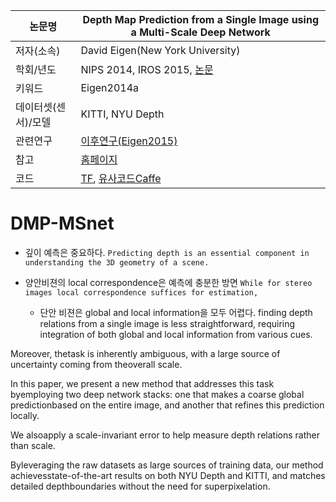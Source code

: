 |논문명 |Depth Map Prediction from a Single Image using a Multi-Scale Deep Network |
| --- | --- |
| 저자\(소속\) | David Eigen\(New York University\) |
| 학회/년도 | NIPS 2014, IROS 2015, [논문](https://arxiv.org/abs/1406.2283) |
| 키워드 | Eigen2014a|
| 데이터셋(센서)/모델 |KITTI, NYU Depth |
| 관련연구| [이후연구(Eigen2015)](http://www.cs.nyu.edu/~deigen/dnl/)|
| 참고 |[홈페이지](https://www.cs.nyu.edu/~deigen/depth/) |
| 코드 |[TF](https://github.com/MasazI/cnn_depth_tensorflow), [유사코드Caffe](https://github.com/ayanc/mdepth) |

# DMP-MSnet

- 깊이 예측은 중요하다. `Predicting depth is an essential component in understanding the 3D geometry of a scene. `

- 양안비젼의 local correspondence은 예측에 충분한 방면 `While for stereo images local correspondence suffices for estimation, `
	- 단안 비젼은 global and local information을 모두 어렵다. finding depth relations from a single image is less straightforward, requiring integration of both global and local information from various cues. 

Moreover, thetask is inherently ambiguous, with a large source of uncertainty coming from theoverall scale. 

In this paper, we present a new method that addresses this task byemploying two deep network stacks: one that makes a coarse global predictionbased on the entire image, and another that refines this prediction locally. 

We alsoapply a scale-invariant error to help measure depth relations rather than scale. 

Byleveraging the raw datasets as large sources of training data, our method achievesstate-of-the-art results on both NYU Depth and KITTI, and matches detailed depthboundaries without the need for superpixelation.

##


<!--stackedit_data:
eyJoaXN0b3J5IjpbMTE3OTk0OTU1MV19
-->